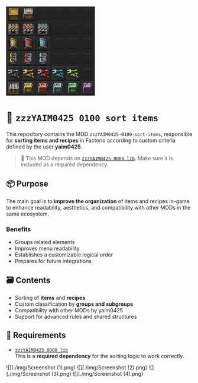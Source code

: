 ![](./thumbnail.png)

# 🧩 `zzzYAIM0425 0100 sort items`

This repository contains the MOD `zzzYAIM0425-0100-sort-items`, responsible for **sorting items and recipes** in Factorio according to custom criteria defined by the user **yaim0425**.

> 🔧 This MOD depends on [`zzzYAIM0425 0000 lib`](https://github.com/yaim0425/zzzYAIM0425-0000-lib). Make sure it is included as a required dependency.

## 📦 Purpose

The main goal is to **improve the organization** of items and recipes in-game to enhance readability, aesthetics, and compatibility with other MODs in the same ecosystem.

### Benefits

- Groups related elements  
- Improves menu readability  
- Establishes a customizable logical order  
- Prepares for future integrations  

## 🗃️ Contents

- Sorting of **items** and **recipes**  
- Custom classification by **groups and subgroups**  
- Compatibility with other MODs by yaim0425  
- Support for advanced rules and shared structures  

## 🧭 Requirements

- [`zzzYAIM0425 0000 lib`](https://github.com/yaim0425/zzzYAIM0425-0000-lib)  
  This is a **required dependency** for the sorting logic to work correctly.

![](./img/Screenshot (1).png)
![](./img/Screenshot (2).png)
![](./img/Screenshot (3).png)
![](./img/Screenshot (4).png)
